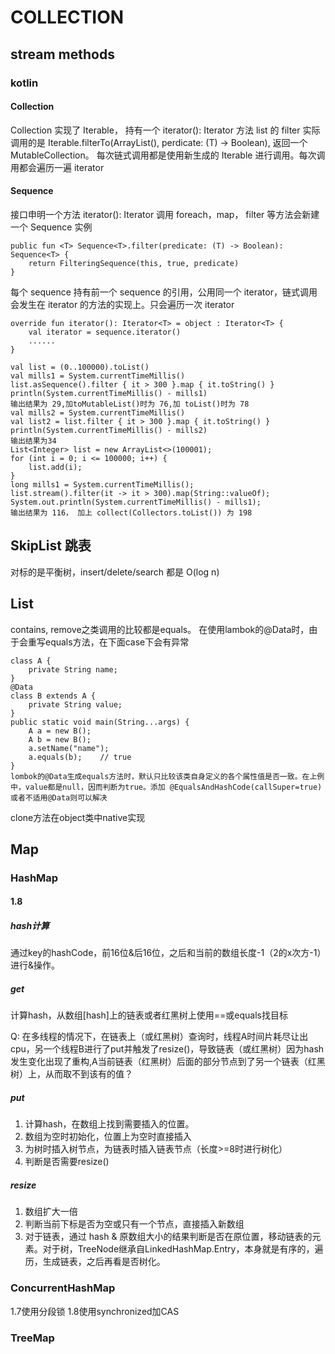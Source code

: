 # COLLECTION
## stream methods
### kotlin
#### Collection
Collection 实现了 Iterable， 持有一个 iterator(): Iterator 方法
list 的 filter 实际调用的是 Iterable.filterTo(ArrayList(), perdicate: (T) -> Boolean), 返回一个 MutableCollection。
每次链式调用都是使用新生成的 Iterable 进行调用。每次调用都会遍历一遍 iterator
#### Sequence
接口申明一个方法 iterator(): Iterator
调用 foreach，map， filter 等方法会新建一个 Sequence 实例

    public fun <T> Sequence<T>.filter(predicate: (T) -> Boolean): Sequence<T> {
        return FilteringSequence(this, true, predicate)
    }

每个 sequence 持有前一个 sequence 的引用，公用同一个 iterator，链式调用会发生在 iterator 的方法的实现上。只会遍历一次 iterator

    override fun iterator(): Iterator<T> = object : Iterator<T> {
        val iterator = sequence.iterator()
        ......
    }

    val list = (0..100000).toList()
    val mills1 = System.currentTimeMillis()
    list.asSequence().filter { it > 300 }.map { it.toString() }
    println(System.currentTimeMillis() - mills1)
    输出结果为 29,加toMutableList()时为 76,加 toList()时为 78
    val mills2 = System.currentTimeMillis()
    val list2 = list.filter { it > 300 }.map { it.toString() }
    println(System.currentTimeMillis() - mills2)
    输出结果为34
    List<Integer> list = new ArrayList<>(100001);
    for (int i = 0; i <= 100000; i++) {
        list.add(i);
    }
    long mills1 = System.currentTimeMillis();
    list.stream().filter(it -> it > 300).map(String::valueOf);
    System.out.println(System.currentTimeMillis() - mills1);
    输出结果为 116， 加上 collect(Collectors.toList()) 为 198


## SkipList 跳表
对标的是平衡树，insert/delete/search 都是 O(log n)

## List

contains, remove之类调用的比较都是equals。
在使用lambok的@Data时，由于会重写equals方法，在下面case下会有异常

    class A {
        private String name;
    }
    @Data
    class B extends A {
        private String value;
    }
    public static void main(String...args) {
        A a = new B();
        A b = new B();
        a.setName("name");
        a.equals(b);    // true
    }
    lombok的@Data生成equals方法时，默认只比较该类自身定义的各个属性值是否一致。在上例中，value都是null，因而判断为true。添加 @EqualsAndHashCode(callSuper=true)或者不适用@Data则可以解决
    
clone方法在object类中native实现

## Map
### HashMap
#### 1.8
##### hash计算
通过key的hashCode，前16位&后16位，之后和当前的数组长度-1（2的x次方-1）进行&操作。
##### get
计算hash，从数组[hash]上的链表或者红黑树上使用==或equals找目标

Q: 在多线程的情况下，在链表上（或红黑树）查询时，线程A时间片耗尽让出cpu，另一个线程B进行了put并触发了resize()，导致链表（或红黑树）因为hash发生变化出现了重构,A当前链表（红黑树）后面的部分节点到了另一个链表（红黑树）上，从而取不到该有的值？
##### put
1. 计算hash，在数组上找到需要插入的位置。
2. 数组为空时初始化，位置上为空时直接插入
3. 为树时插入树节点，为链表时插入链表节点（长度>=8时进行树化）
4. 判断是否需要resize()
##### resize
1. 数组扩大一倍
2. 判断当前下标是否为空或只有一个节点，直接插入新数组
3. 对于链表，通过 hash & 原数组大小的结果判断是否在原位置，移动链表的元素。对于树，TreeNode继承自LinkedHashMap.Entry，本身就是有序的，遍历，生成链表，之后再看是否树化。

### ConcurrentHashMap
1.7使用分段锁
1.8使用synchronized加CAS

### TreeMap


